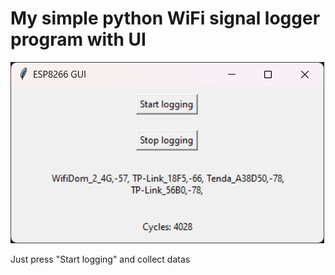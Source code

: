# My simple python WiFi signal logger program with UI

![Program screen](https://raw.githubusercontent.com/techn0man1ac/GoIT-Python-Data-Science/main/MyProjects/ESP_To_Python/imgs/image.png)

Just press "Start logging" and collect datas